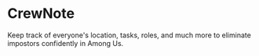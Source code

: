 # CrewNote

Keep track of everyone's location, tasks, roles, and much more to eliminate impostors confidently in Among Us.
